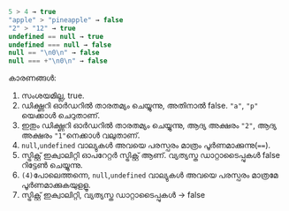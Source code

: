 

```js no-beautify
5 > 4 → true
"apple" > "pineapple" → false
"2" > "12" → true
undefined == null → true
undefined === null → false
null == "\n0\n" → false
null === +"\n0\n" → false
```

കാരണങ്ങൾ:

1. സംശയമില്ല, true.
2. ഡിക്ഷ്ണറി ഓർഡറിൽ താരതമ്യം ചെയ്യുന്നു, അതിനാൽ false. `"a"`, `"p"` യെക്കാൾ ചെറുതാണ്.
3. ഇതും ഡിക്ഷ്ണറി ഓർഡറിൽ താരതമ്യം ചെയ്യുന്നു, ആദ്യ അക്ഷരം `"2"`, ആദ്യ അക്ഷരം `"1"`നെക്കാൾ വലുതാണ്.
4. `null`,`undefined` വാല്യുകൾ അവയെ പരസ്പരം മാത്രം പൂർണമാക്കുന്നു(`==`).
5. സ്ട്രിക്റ്റ് ഇക്വാലിറ്റി ഓപറേറ്റർ സ്ട്രിക്റ്റ് ആണ്. വ്യത്യസ്ത ഡാറ്റാടൈപ്പുകൾ false റിട്ടേൺ ചെയ്യുന്നു.
6. `(4)`പോലെത്തന്നെ, `null`,`undefined` വാല്യുകൾ അവയെ പരസ്പരം മാത്രമേ പൂർണമാക്കുകയുളളൂ.
7. സ്ട്രിക്റ്റ് ഇക്വാലിറ്റി, വ്യത്യസ്ത ഡാറ്റാടൈപ്പുകൾ -> false